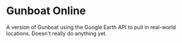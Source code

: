 Gunboat Online
==============

A version of Gunboat using the Google Earth API to pull in real-world locations.  Doesn't really do anything yet.
